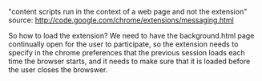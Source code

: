 "content scripts run in the context of a web page and not the extension"
source: http://code.google.com/chrome/extensions/messaging.html

So how to load the extension? 
We need to have the background.html page continually open for the user to participate, 
so the extension needs to specify in the chrome preferences that the previous session
loads each time the browser starts, and it needs to make sure that it is loaded before 
the user closes the browswer.
